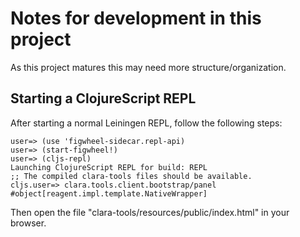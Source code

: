 # Notes for development in this project

As this project matures this may need more structure/organization.


## Starting a ClojureScript REPL

After starting a normal Leiningen REPL, follow the following steps:

````
user=> (use 'figwheel-sidecar.repl-api)
user=> (start-figwheel!)
user=> (cljs-repl)
Launching ClojureScript REPL for build: REPL
;; The compiled clara-tools files should be available.
cljs.user=> clara.tools.client.bootstrap/panel
#object[reagent.impl.template.NativeWrapper]
````

Then open the file "clara-tools/resources/public/index.html" in your browser.
